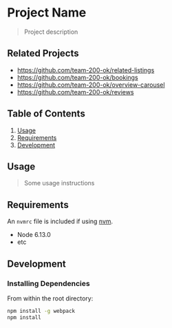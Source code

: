 # Project Name

> Project description

## Related Projects

  - https://github.com/team-200-ok/related-listings
  - https://github.com/team-200-ok/bookings
  - https://github.com/team-200-ok/overview-carousel
  - https://github.com/team-200-ok/reviews

## Table of Contents

1. [Usage](#Usage)
1. [Requirements](#requirements)
1. [Development](#development)

## Usage

> Some usage instructions

## Requirements

An `nvmrc` file is included if using [nvm](https://github.com/creationix/nvm).

- Node 6.13.0
- etc

## Development

### Installing Dependencies

From within the root directory:

```sh
npm install -g webpack
npm install
```

